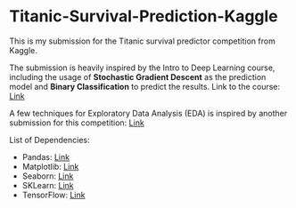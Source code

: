 # Titanic-Survival-Prediction-Kaggle
This is my submission for the Titanic survival predictor competition from Kaggle.  

The submission is heavily inspired by the Intro to Deep Learning course, including the usage of **Stochastic Gradient Descent** as the prediction model and **Binary Classification** to predict the results.
Link to the course: [Link](https://www.kaggle.com/learn/intro-to-deep-learning)

A few techniques for Exploratory Data Analysis (EDA) is inspired by another submission for this competition: [Link](https://www.kaggle.com/mithun162001/getting-started-with-kaggle)  

List of Dependencies:
* Pandas: [Link](https://pandas.pydata.org/docs/reference/index.html)  
* Matplotlib: [Link](https://matplotlib.org/stable/api/_as_gen/matplotlib.pyplot.html#module-matplotlib.pyplot)  
* Seaborn: [Link](https://seaborn.pydata.org/api.html)  
* SKLearn: [Link](https://scikit-learn.org/stable/)
* TensorFlow: [Link](https://www.tensorflow.org/api_docs/python/tf/all_symbols)
